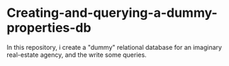# Creating-and-querying-a-dummy-properties-db
In this repository, i create a "dummy" relational database for an imaginary real-estate agency, and the write some queries. 

